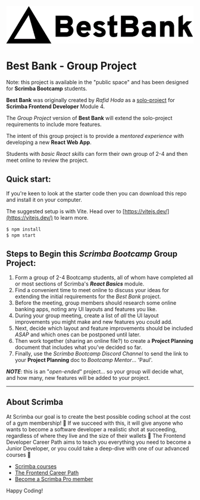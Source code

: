 <img alt="Best Bank logo" src="https://github.com/ScrimbaBootcamp/best-bank-app/blob/main/assets/bestbank_logo.gif">

# Best Bank - Group Project

Note: this project is available in the "public space" and has been designed for **Scrimba Bootcamp** students.

**Best Bank** was originally created by *Rafid Hoda* as a [solo-project](https://scrimba.com/scrim/cocf84a259acc922196ded766)  for **Scrimba Frontend Developer** Module 4.

The *Group Project* version of **Best Bank** will extend the solo-project requirements to include more features.

The intent of this group project is to provide a *mentored experience* with developing a new **React Web App**.

Students with *basic React skills* can form their own group of 2-4 and then meet online to review the project.

## Quick start:
If you're keen to look at the starter code then you can download this repo and install it on your computer.

The suggested setup is with Vite.  Head over to [https://vitejs.dev/](https://vitejs.dev/) to learn more.
```
$ npm install
$ npm start
````

## Steps to Begin this *Scrimba Bootcamp* Group Project:
1. Form a group of 2-4 Bootcamp students, all of whom have completed all or most sections of Scrimba's ***React Basics*** module.
2. Find a convenient time to meet online to discuss your ideas for extending the initial requirements for the *Best Bank* project.
3. Before the meeting, group members should research some online banking apps, noting any UI layouts and features you like. 
4. During your group meeting, create a list of *all* the UI layout improvements you might make and new features you could add.
5. Next, decide which layout and feature improvements should be included *ASAP* and which ones can be postponed until later.
6. Then work together (sharing an online file?) to create a **Project Planning** document that includes what you've decided so far.
7. Finally, use the *Scrimba Bootcamp Discord Channel* to send the link to your **Project Planning** doc to *Bootcamp Mentor*... 'Paul'.

***NOTE***: this is an "*open-ended*" project... so your group will decide what, and how many, new features will be added to your project.

-----------------------------
## About Scrimba
At Scrimba our goal is to create the best possible coding school at the cost of a gym membership! 💜
If we succeed with this, it will give anyone who wants to become a software developer a realistic shot at succeeding, regardless of where they live and the size of their wallets 🎉
The Frontend Developer Career Path aims to teach you everything you need to become a Junior Developer, or you could take a deep-dive with one of our advanced courses 🚀

- [Scrimba courses](https://scrimba.com/allcourses)
- [The Frontend Career Path](https://scrimba.com/learn/frontend)
- [Become a Scrimba Pro member](https://scrimba.com/pricing)

Happy Coding!
